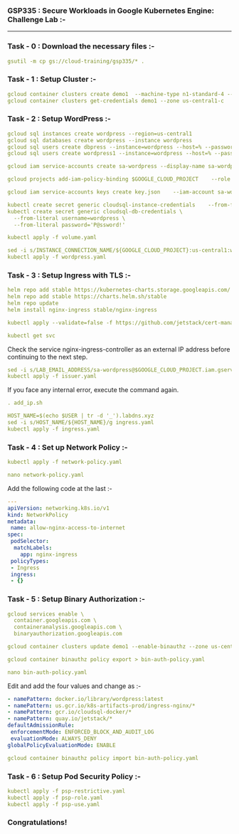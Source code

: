 ### GSP335 : Secure Workloads in Google Kubernetes Engine: Challenge Lab :-

----------------------------------------------------------------------------------------------------------------------------------------------


### Task - 0 : Download the necessary files :-

```yaml
gsutil -m cp gs://cloud-training/gsp335/* .
```

### Task - 1 : Setup Cluster :-

```yaml
gcloud container clusters create demo1  --machine-type n1-standard-4 --num-nodes 2 --zone us-central1-c --enable-network-policy
gcloud container clusters get-credentials demo1 --zone us-central1-c
```

### Task - 2 : Setup WordPress :-

```yaml
gcloud sql instances create wordpress --region=us-central1
gcloud sql databases create wordpress --instance wordpress
gcloud sql users create dbpress --instance=wordpress --host=% --password='P@ssword!'
gcloud sql users create wordpress1 --instance=wordpress --host=% --password='P@ssword!'
```

```yaml
gcloud iam service-accounts create sa-wordpress --display-name sa-wordpress
```

```yaml
gcloud projects add-iam-policy-binding $GOOGLE_CLOUD_PROJECT    --role roles/cloudsql.client  --member serviceAccount:sa-wordpress@$GOOGLE_CLOUD_PROJECT.iam.gserviceaccount.com
```

```yaml
gcloud iam service-accounts keys create key.json    --iam-account sa-wordpress@$GOOGLE_CLOUD_PROJECT.iam.gserviceaccount.com
```

```yaml
kubectl create secret generic cloudsql-instance-credentials    --from-file key.json
kubectl create secret generic cloudsql-db-credentials \
  --from-literal username=wordpress \
  --from-literal password='P@ssword!'
```

```yaml
kubectl apply -f volume.yaml
```

```yaml
sed -i s/INSTANCE_CONNECTION_NAME/${GOOGLE_CLOUD_PROJECT}:us-central1:wordpress/g wordpress.yaml
kubectl apply -f wordpress.yaml
```

### Task - 3 : Setup Ingress with TLS :-

```yaml
helm repo add stable https://kubernetes-charts.storage.googleapis.com/
helm repo add stable https://charts.helm.sh/stable
helm repo update
helm install nginx-ingress stable/nginx-ingress
```

```yaml
kubectl apply --validate=false -f https://github.com/jetstack/cert-manager/releases/download/v0.16.0/cert-manager.yaml
```

```yaml
kubectl get svc
```

Check the service nginx-ingress-controller as an external IP address before continuing to the next step.

```yaml
sed -i s/LAB_EMAIL_ADDRESS/sa-wordpress@$GOOGLE_CLOUD_PROJECT.iam.gserviceaccount.com/g issuer.yaml
kubectl apply -f issuer.yaml
```

If you face any internal error, execute the command again.

```yaml
. add_ip.sh
```

```yaml
HOST_NAME=$(echo $USER | tr -d '_').labdns.xyz
sed -i s/HOST_NAME/${HOST_NAME}/g ingress.yaml
kubectl apply -f ingress.yaml
```

### Task - 4 : Set up Network Policy :-

```yaml
kubectl apply -f network-policy.yaml
```

```yaml
nano network-policy.yaml
```

Add the following code at the last :-

```yaml
---
apiVersion: networking.k8s.io/v1
kind: NetworkPolicy
metadata:
 name: allow-nginx-access-to-internet
spec:
 podSelector:
  matchLabels:
    app: nginx-ingress
 policyTypes:
 - Ingress
 ingress:
 - {}
```

### Task - 5 : Setup Binary Authorization :-

```yaml
gcloud services enable \
  container.googleapis.com \
  containeranalysis.googleapis.com \
  binaryauthorization.googleapis.com
```

```yaml
gcloud container clusters update demo1 --enable-binauthz --zone us-central1-c
```

```yaml
gcloud container binauthz policy export > bin-auth-policy.yaml
```

```yaml
nano bin-auth-policy.yaml
```

Edit and add the four values and change as :-

```yaml
- namePattern: docker.io/library/wordpress:latest
- namePattern: us.gcr.io/k8s-artifacts-prod/ingress-nginx/*
- namePattern: gcr.io/cloudsql-docker/*
- namePattern: quay.io/jetstack/*
defaultAdmissionRule:
 enforcementMode: ENFORCED_BLOCK_AND_AUDIT_LOG
 evaluationMode: ALWAYS_DENY
globalPolicyEvaluationMode: ENABLE
```

```yaml
gcloud container binauthz policy import bin-auth-policy.yaml
```

### Task - 6 : Setup Pod Security Policy :-

```yaml
kubectl apply -f psp-restrictive.yaml
kubectl apply -f psp-role.yaml
kubectl apply -f psp-use.yaml
```

### Congratulations!
